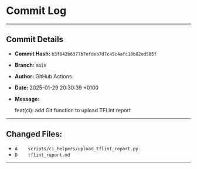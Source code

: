 # Commit Log

---

## Commit Details

- **Commit Hash:**   `b3f842b6377b7efdeb7d7c45c4afc10b82ed585f`
- **Branch:**        `main`
- **Author:**        GitHub Actions
- **Date:**          2025-01-29 20:30:39 +0100
- **Message:**

  feat(ci): add Git function to upload TFLint report

---

## Changed Files:

- `A	scripts/ci_helpers/upload_tflint_report.py`
- `D	tflint_report.md`

---
